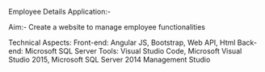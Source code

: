 Employee Details Application:-

Aim:-
Create a website to manage employee functionalities

Technical Aspects:
Front-end: Angular JS, Bootstrap, Web API, Html
Back-end: Microsoft SQL Server
Tools: Visual Studio Code, Microsoft Visual Studio 2015, Microsoft SQL Server 2014 Management Studio
